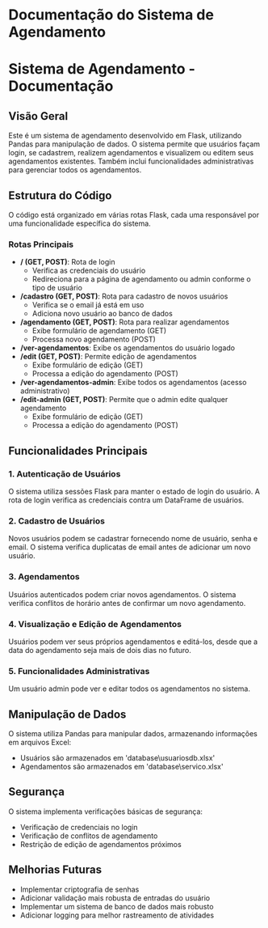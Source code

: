 # Documentação do Sistema de Agendamento

# Sistema de Agendamento - Documentação

## Visão Geral

Este é um sistema de agendamento desenvolvido em Flask, utilizando Pandas para manipulação de dados. O sistema permite que usuários façam login, se cadastrem, realizem agendamentos e visualizem ou editem seus agendamentos existentes. Também inclui funcionalidades administrativas para gerenciar todos os agendamentos.

## Estrutura do Código

O código está organizado em várias rotas Flask, cada uma responsável por uma funcionalidade específica do sistema.

### Rotas Principais

- **/ (GET, POST)**: Rota de login
    - Verifica as credenciais do usuário
    - Redireciona para a página de agendamento ou admin conforme o tipo de usuário
- **/cadastro (GET, POST)**: Rota para cadastro de novos usuários
    - Verifica se o email já está em uso
    - Adiciona novo usuário ao banco de dados
- **/agendamento (GET, POST)**: Rota para realizar agendamentos
    - Exibe formulário de agendamento (GET)
    - Processa novo agendamento (POST)
- **/ver-agendamentos**: Exibe os agendamentos do usuário logado
- **/edit (GET, POST)**: Permite edição de agendamentos
    - Exibe formulário de edição (GET)
    - Processa a edição do agendamento (POST)
- **/ver-agendamentos-admin**: Exibe todos os agendamentos (acesso administrativo)
- **/edit-admin (GET, POST)**: Permite que o admin edite qualquer agendamento
    - Exibe formulário de edição (GET)
    - Processa a edição do agendamento (POST)

## Funcionalidades Principais

### 1. Autenticação de Usuários

O sistema utiliza sessões Flask para manter o estado de login do usuário. A rota de login verifica as credenciais contra um DataFrame de usuários.

### 2. Cadastro de Usuários

Novos usuários podem se cadastrar fornecendo nome de usuário, senha e email. O sistema verifica duplicatas de email antes de adicionar um novo usuário.

### 3. Agendamentos

Usuários autenticados podem criar novos agendamentos. O sistema verifica conflitos de horário antes de confirmar um novo agendamento.

### 4. Visualização e Edição de Agendamentos

Usuários podem ver seus próprios agendamentos e editá-los, desde que a data do agendamento seja mais de dois dias no futuro.

### 5. Funcionalidades Administrativas

Um usuário admin pode ver e editar todos os agendamentos no sistema.

## Manipulação de Dados

O sistema utiliza Pandas para manipular dados, armazenando informações em arquivos Excel:

- Usuários são armazenados em 'database\usuariosdb.xlsx'
- Agendamentos são armazenados em 'database\servico.xlsx'

## Segurança

O sistema implementa verificações básicas de segurança:

- Verificação de credenciais no login
- Verificação de conflitos de agendamento
- Restrição de edição de agendamentos próximos

## Melhorias Futuras

- Implementar criptografia de senhas
- Adicionar validação mais robusta de entradas do usuário
- Implementar um sistema de banco de dados mais robusto
- Adicionar logging para melhor rastreamento de atividades
